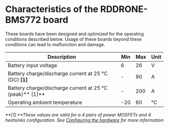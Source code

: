 # Characteristics of the RDDRONE-BMS772 board

These boards have been designed and optimized for the operating conditions described below. Usage of these boards beyond these conditions can lead to malfunction and damage.

| Description                                               | Min | Max | Unit |
| --------------------------------------------------------- | --- | --- | ---- |
| Battery input voltage                                     | 6   | 26  | V    |
| Battery charge/discharge current at 25 °C (DC) **\[1]**   | -   | 90  | A    |
| Battery charge/discharge current at 25 °C (peak)** \[1]** | -   | 200 | A    |
| Operating ambient temperature                             | -20 | 60  | °C   |

_**\[1] **These values are valid for a 4 pairs of power MOSFETs and 4 heatsinks configuration. See _[_Configuring the hardware_](getting-started-with-the-rddrone-bms772/configuring-the-hardware.md#power-mosfets-and-heatsinks)_ for more information_
